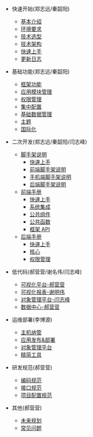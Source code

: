 - 快速开始(郑志远/秦韶阳)

  - [基本介绍](./docs/intro/introduce.md)
  - [环境要求](./docs/intro/environment.md)
  - [技术选型](./docs/intro/technology-selection.md)
  - [技术架构](./docs/intro/technology-architecture.md)
  - [快速上手](./docs/intro/getting-started.md)
  - [更新日志](./docs/intro/release-note.md)

- 基础功能(郑志远/秦韶阳)

  - [框架功能](./docs/framework/basic.md)
  - [应用模块管理](./docs/framework/application-module-management.md)
  - [权限管理](./docs/framework/authority-management.md)
  - [集中配置](./docs/framework/configuration.md)
  - [基础数据管理](./docs/framework/basic-data.md)
  - [主题](./docs/framework/theme.md)
  - [国际化](./docs/framework/locales.md)

- 二次开发(郑志远/秦韶阳/闫志峰)

  - [脚手架说明](./docs/development/cli/index.md)
    - [快速上手](./docs/development/cli/getting-started.md)
    - [前端脚手架说明](./docs/development/cli/frontend.md)
    - [手机端脚手架说明](./docs/development/cli/mobile.md)
    - [后端脚手架说明](./docs/development/cli/backend.md)
  - [前端手册](./docs/development/frontend/index.md)
    - [快速上手](./docs/development/frontend/getting-started.md)
    - [系统集成](./docs/development/frontend/system-integration.md)
    - [公共组件](./docs/development/frontend/components.md)
    - [公共函数](./docs/development/frontend/functions.md)
    - [框架 API](./docs/development/frontend/interface.md)
  - [后端手册](./docs/development/backend/index.md)
    - [快速上手](./docs/development/backend/getting-started.md)
    - [核心](./docs/development/backend/core.md)
    - [权限管理](./docs/development/backend/authority.md)

- 低代码(郝营营/谢名伟/闫志峰)

  - [可视化平台-郝营营](./docs/low-code/visual-platform.md)
  - [可视化报表-谢明伟](./docs/low-code/report-platform.md)
  - [对象管理平台-闫志峰](./docs/low-code/object-platform.md)
  - [数据中心-郝营营](./docs/low-code/baas.md)

- 运维部署(李博源)

  - [主机纳管](./docs/devops/host-management.md)
  - [应用发布&部署](./docs/devops/application-publish&deploy.md)
  - [对象管理平台](./docs/devops/system-monitor.md)
  - [精简工具](./docs/devops/tools-management.md)

- 研发规范(郝营营)

  - [编码规范](./docs/standard/coding-style.md)
  - [接口规范](./docs/standard/api-style.md)
  - [项目配置规范](./docs/standard/eslint-config.md)

- 其他(郝营营)
  - [未来规划](./docs/other/future.md)
  - [常见问题](./docs/other/faq.md)
